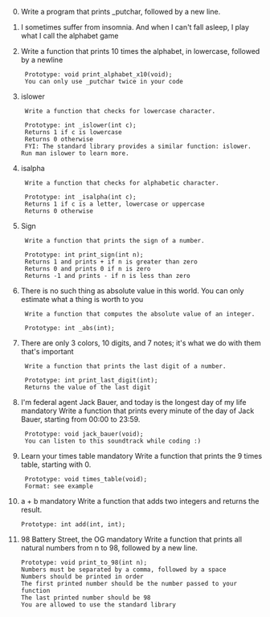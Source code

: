 0. Write a program that prints _putchar, followed by a new line.
1. I sometimes suffer from insomnia. And when I can't fall asleep,
        I play what I call  the alphabet game
2. Write a function that prints 10 times the alphabet,
        in lowercase, followed by a   newline

        Prototype: void print_alphabet_x10(void);
        You can only use _putchar twice in your code
3. islower

        Write a function that checks for lowercase character.

        Prototype: int _islower(int c);
        Returns 1 if c is lowercase
        Returns 0 otherwise
        FYI: The standard library provides a similar function: islower. Run man islower to learn more.
4. isalpha

        Write a function that checks for alphabetic character.

        Prototype: int _isalpha(int c);
        Returns 1 if c is a letter, lowercase or uppercase
        Returns 0 otherwise

5. Sign

        Write a function that prints the sign of a number.

        Prototype: int print_sign(int n);
        Returns 1 and prints + if n is greater than zero
        Returns 0 and prints 0 if n is zero
        Returns -1 and prints - if n is less than zero

6. There is no such thing as absolute value in this world. You can only estimate what a thing is worth to you

        Write a function that computes the absolute value of an integer.

        Prototype: int _abs(int);

7. There are only 3 colors, 10 digits, and 7 notes; it's what we do with them that's important

        Write a function that prints the last digit of a number.

        Prototype: int print_last_digit(int);
        Returns the value of the last digit

8. I'm federal agent Jack Bauer, and today is the longest day of my life
mandatory
        Write a function that prints every minute of the day of Jack Bauer, starting from 00:00 to 23:59.

        Prototype: void jack_bauer(void);
        You can listen to this soundtrack while coding :)

9. Learn your times table
mandatory
        Write a function that prints the 9 times table, starting with 0.

        Prototype: void times_table(void);
        Format: see example

10. a + b
mandatory
        Write a function that adds two integers and returns the result.

        Prototype: int add(int, int);

11. 98 Battery Street, the OG
mandatory
        Write a function that prints all natural numbers from n to 98, followed by a new line.

        Prototype: void print_to_98(int n);
        Numbers must be separated by a comma, followed by a space
        Numbers should be printed in order
        The first printed number should be the number passed to your function
        The last printed number should be 98
        You are allowed to use the standard library

